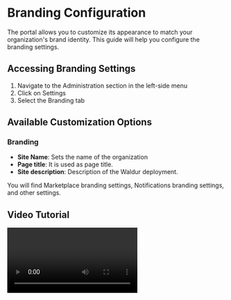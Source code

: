 # Branding Configuration

The portal allows you to customize its appearance to match your organization's brand identity. This guide will help you configure the branding settings.

## Accessing Branding Settings

1. Navigate to the Administration section in the left-side menu
2. Click on Settings
3. Select the Branding tab

## Available Customization Options

### Branding

- **Site Name**: Sets the name of the organization
- **Page title**: It is used as page title.
- **Site description**: Description of the Waldur deployment.

You will find Marketplace branding settings, Notifications branding settings, and other settings.

## Video Tutorial

![type:video](img/branding.mp4)
